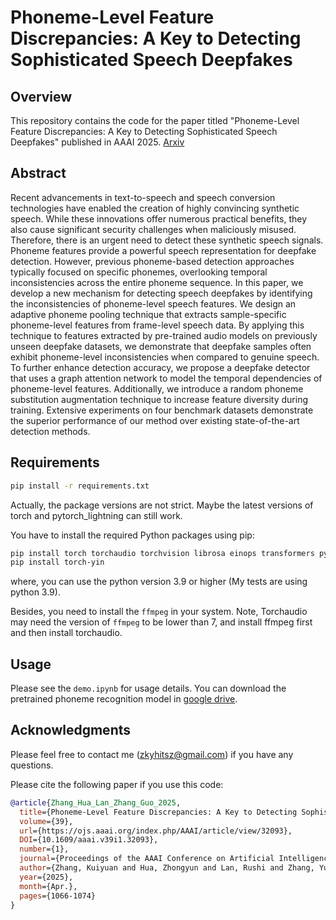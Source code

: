 # Phoneme-Level Feature Discrepancies: A Key to Detecting Sophisticated Speech Deepfakes

## Overview
This repository contains the code for the paper titled "Phoneme-Level Feature Discrepancies: A Key to Detecting Sophisticated Speech Deepfakes" published in AAAI 2025.
[Arxiv](https://arxiv.org/abs/2412.12619) 


## Abstract

Recent advancements in text-to-speech and speech conversion technologies have enabled the creation of highly convincing synthetic speech. While these innovations offer numerous practical benefits, they also cause significant security challenges when maliciously misused. Therefore, there is an urgent need to detect these synthetic speech signals. Phoneme features provide a powerful speech representation for deepfake detection. However, previous phoneme-based detection approaches typically focused on specific phonemes, overlooking temporal inconsistencies across the entire phoneme sequence. In this paper, we develop a new mechanism for detecting speech deepfakes by identifying the inconsistencies of phoneme-level speech features. We design an adaptive phoneme pooling technique that extracts sample-specific phoneme-level features from frame-level speech data. By applying this technique to features extracted by pre-trained audio models on previously unseen deepfake datasets, we demonstrate that deepfake samples often exhibit phoneme-level inconsistencies when compared to genuine speech. To further enhance detection accuracy, we propose a deepfake detector that uses a graph attention network to model the temporal dependencies of phoneme-level features. Additionally, we introduce a random phoneme substitution augmentation technique to increase feature diversity during training. Extensive experiments on four benchmark datasets demonstrate the superior performance of our method over existing state-of-the-art detection methods.


## Requirements

```bash
pip install -r requirements.txt
```
Actually, the package versions are not strict. Maybe the latest versions of torch and pytorch_lightning can still work.


You have to install the required Python packages using pip:
```bash
pip install torch torchaudio torchvision librosa einops transformers pytorch_lightning  phonemizer
pip install torch-yin
```
where, you can use the python version 3.9 or higher (My tests are using python 3.9).

Besides, you need to install the `ffmpeg` in your system. Note, Torchaudio may need the version of `ffmpeg` to be lower than 7, and install ffmpeg first and then install torchaudio.



## Usage

Please see the `demo.ipynb` for usage details. You can download the pretrained phoneme recognition model in [google drive](https://drive.google.com/file/d/1SbqynkUQxxlhazklZz9OgcVK7Fl2aT-z/view?usp=drive_link).



## Acknowledgments

Please feel free to contact me (zkyhitsz@gmail.com) if you have any questions. 


Please cite the following paper if you use this code:
```bibtex
@article{Zhang_Hua_Lan_Zhang_Guo_2025, 
  title={Phoneme-Level Feature Discrepancies: A Key to Detecting Sophisticated Speech Deepfakes}, 
  volume={39}, 
  url={https://ojs.aaai.org/index.php/AAAI/article/view/32093}, 
  DOI={10.1609/aaai.v39i1.32093}, 
  number={1}, 
  journal={Proceedings of the AAAI Conference on Artificial Intelligence}, 
  author={Zhang, Kuiyuan and Hua, Zhongyun and Lan, Rushi and Zhang, Yushu and Guo, Yifang}, 
  year={2025}, 
  month={Apr.}, 
  pages={1066-1074} 
}
```